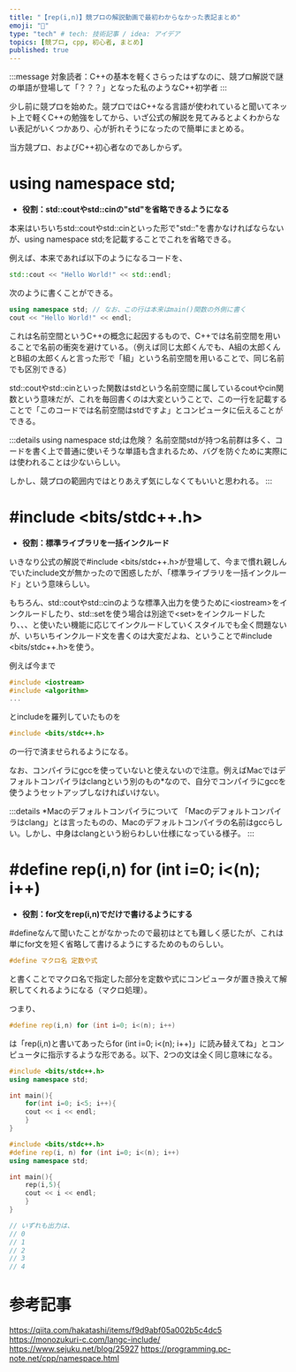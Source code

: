 ```yaml
---
title: "【rep(i,n)】競プロの解説動画で最初わからなかった表記まとめ"
emoji: "📝"
type: "tech" # tech: 技術記事 / idea: アイデア
topics: [競プロ, cpp, 初心者, まとめ]
published: true
---
```

:::message
対象読者：C++の基本を軽くさらったはずなのに、競プロ解説で謎の単語が登場して「？？？」となった私のようなC++初学者
:::

少し前に競プロを始めた。競プロではC++なる言語が使われていると聞いてネット上で軽くC++の勉強をしてから、いざ公式の解説を見てみるとよくわからない表記がいくつかあり、心が折れそうになったので簡単にまとめる。

当方競プロ、およびC++初心者なのであしからず。

# using namespace std;
- **役割：std::coutやstd::cinの"std"を省略できるようになる**

本来はいちいちstd::coutやstd::cinといった形で"std::"を書かなければならないが、using namespace std;を記載することでこれを省略できる。

例えば、本来であれば以下のようになるコードを、
```cpp
std::cout << "Hello World!" << std::endl;
```
次のように書くことができる。
```cpp
using namespace std; // なお、この行は本来はmain()関数の外側に書く
cout << "Hello World!" << endl;
```

これは名前空間というC++の概念に起因するもので、C++では名前空間を用いることで名前の衝突を避けている。（例えば同じ太郎くんでも、A組の太郎くんとB組の太郎くんと言った形で「組」という名前空間を用いることで、同じ名前でも区別できる）

std::coutやstd::cinといった関数はstdという名前空間に属しているcoutやcin関数という意味だが、これを毎回書くのは大変ということで、この一行を記載することで「このコードでは名前空間はstdですよ」とコンピュータに伝えることができる。

:::details using namespace std;は危険？
名前空間stdが持つ名前群は多く、コードを書く上で普通に使いそうな単語も含まれるため、バグを防ぐために実際には使われることは少ないらしい。

しかし、競プロの範囲内ではとりあえず気にしなくてもいいと思われる。
:::

# #include <bits/stdc++.h>
- **役割：標準ライブラリを一括インクルード**

いきなり公式の解説で\#include \<bits/stdc++.h>が登場して、今まで慣れ親しんでいたinclude文が無かったので困惑したが、「標準ライブラリを一括インクルード」という意味らしい。

もちろん、std::coutやstd::cinのような標準入出力を使うために\<iostream>をインクルードしたり、std::setを使う場合は別途で\<set>をインクルードしたり、、、と使いたい機能に応じてインクルードしていくスタイルでも全く問題ないが、いちいちインクルード文を書くのは大変だよね、ということで\#include \<bits/stdc++.h>を使う。

例えば今まで
```cpp
#include <iostream>
#include <algorithm>
...
```
とincludeを羅列していたものを
```cpp
#include <bits/stdc++.h>
```
の一行で済ませられるようになる。

なお、コンパイラにgccを使っていないと使えないので注意。例えばMacではデフォルトコンパイラはclangという別のもの*なので、自分でコンパイラにgccを使うようセットアップしなければいけない。

:::details *Macのデフォルトコンパイラについて
「Macのデフォルトコンパイラはclang」とは言ったものの、Macのデフォルトコンパイラの名前はgccらしい。しかし、中身はclangという紛らわしい仕様になっている様子。
:::

# #define rep(i,n) for (int i=0; i<(n); i++)
- **役割：for文をrep(i,n)でだけで書けるようにする**

\#defineなんて聞いたことがなかったので最初はとても難しく感じたが、これは単にfor文を短く省略して書けるようにするためのものらしい。

```cpp
#define マクロ名 定数や式
```
と書くことでマクロ名で指定した部分を定数や式にコンピュータが置き換えて解釈してくれるようになる（マクロ処理）。

つまり、
```cpp
#define rep(i,n) for (int i=0; i<(n); i++)
```
は「rep(i,n)と書いてあったらfor (int i=0; i<(n); i++)」に読み替えてね」とコンピュータに指示するような形である。以下、2つの文は全く同じ意味になる。
```cpp
#include <bits/stdc++.h>
using namespace std;

int main(){
    for(int i=0; i<5; i++){
    cout << i << endl;
    }
}
```
```cpp
#include <bits/stdc++.h>
#define rep(i, n) for (int i=0; i<(n); i++)
using namespace std;

int main(){
    rep(i,5){
    cout << i << endl;
    }
}

// いずれも出力は、
// 0
// 1
// 2
// 3
// 4
```

# 参考記事
https://qiita.com/hakatashi/items/f9d9abf05a002b5c4dc5
https://monozukuri-c.com/langc-include/
https://www.sejuku.net/blog/25927
https://programming.pc-note.net/cpp/namespace.html